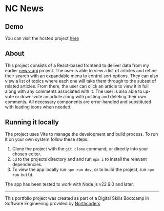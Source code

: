# NC News

## Demo

You can visit the hosted project [here](https://nc-news.pages.dev/)

## About

This project consists of a React-based frontend to deliver data from my earlier [news-api](https://github.com/jansg08/news-api/tree/main) project. The user is able to view a list of articles and refine their search with an expandable menu to control sort options. They can also view a list of topics where each one will take them through to the subset of related articles. From there, the user can click an article to view it in full along with any comments associated with it. The user is also able to up-vote or down-vote an article along with posting and deleting their own comments. All necessary components are error-handled and substituted with loading icons when needed.

## Running it locally

The project uses Vite to manage the development and build process. To run it on your own system follow these steps:
1. Clone the project with the `git clone` command, or directly into your chosen editor.
2. `cd` to the projects directory and and run `npm i` to install the relevant dependencies.
3. To view the app locally run `npm run dev`, or to build the project, run `npm run build`.

The app has been tested to work with Node.js v22.9.0 and later.

---

This portfolio project was created as part of a Digital Skills Bootcamp in Software Engineering provided by [Northcoders](https://northcoders.com/)
